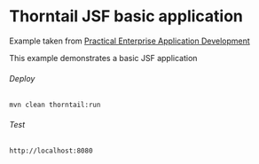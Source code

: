 Thorntail JSF basic application
=====================================

Example taken from [Practical Enterprise Application Development](http://www.itbuzzpress.com/ebooks/java-ee-7-development-on-wildfly.html)

This example demonstrates a basic JSF application

###### Deploy
```shell
mvn clean thorntail:run
```
###### Test
```shell
http://localhost:8080 
```
 
